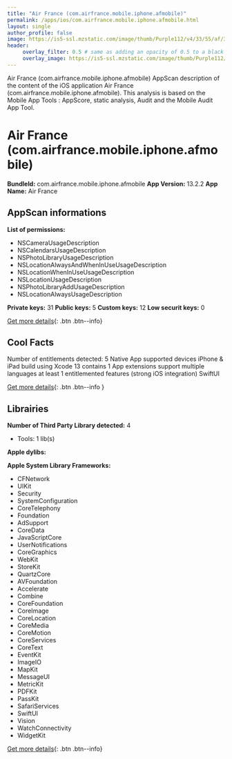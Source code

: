 ```yaml
---
title: "Air France (com.airfrance.mobile.iphone.afmobile)"
permalink: /apps/ios/com.airfrance.mobile.iphone.afmobile.html
layout: single
author_profile: false
image: https://is5-ssl.mzstatic.com/image/thumb/Purple112/v4/33/55/af/3355af35-e806-43ea-27ba-0cac963e975f/AppIcon-1x_U007emarketing-0-7-0-85-220.png/512x512bb.jpg
header: 
     overlay_filter: 0.5 # same as adding an opacity of 0.5 to a black background
     overlay_image: https://is5-ssl.mzstatic.com/image/thumb/Purple112/v4/33/55/af/3355af35-e806-43ea-27ba-0cac963e975f/AppIcon-1x_U007emarketing-0-7-0-85-220.png/512x512bb.jpg
---
```

Air France (com.airfrance.mobile.iphone.afmobile) AppScan description of the content of the iOS application Air France (com.airfrance.mobile.iphone.afmobile). This analysis is based on the Mobile App Tools : AppScore, static analysis, Audit and the Mobile Audit App Tool.

# Air France (com.airfrance.mobile.iphone.afmobile)

**BundleId:** com.airfrance.mobile.iphone.afmobile
**App Version:** 13.2.2
**App Name:** Air France


## AppScan informations 

**List of permissions:** 
- NSCameraUsageDescription
- NSCalendarsUsageDescription
- NSPhotoLibraryUsageDescription
- NSLocationAlwaysAndWhenInUseUsageDescription
- NSLocationWhenInUseUsageDescription
- NSLocationUsageDescription
- NSPhotoLibraryAddUsageDescription
- NSLocationAlwaysUsageDescription
  
  
**Private keys:** 31
**Public keys:** 5
**Custom keys:** 12
**Low securit keys:** 0
  
[Get more details](/pricing.html){: .btn .btn--info}

## Cool Facts

Number of entitlements detected: 5
Native App
supported devices iPhone & iPad
build using Xcode 13
contains 1 App extensions
support multiple languages
at least 1 entitlemented features (strong iOS integration)
SwiftUI
  
[Get more details](/pricing.html){: .btn .btn--info }

## Librairies 
**Number of Third Party Library detected:** 4
- Tools: 1 lib(s)


**Apple dylibs:**


**Apple System Library Frameworks:**
- CFNetwork
- UIKit
- Security
- SystemConfiguration
- CoreTelephony
- Foundation
- AdSupport
- CoreData
- JavaScriptCore
- UserNotifications
- CoreGraphics
- WebKit
- StoreKit
- QuartzCore
- AVFoundation
- Accelerate
- Combine
- CoreFoundation
- CoreImage
- CoreLocation
- CoreMedia
- CoreMotion
- CoreServices
- CoreText
- EventKit
- ImageIO
- MapKit
- MessageUI
- MetricKit
- PDFKit
- PassKit
- SafariServices
- SwiftUI
- Vision
- WatchConnectivity
- WidgetKit


  
[Get more details](/pricing.html){: .btn .btn--info}

